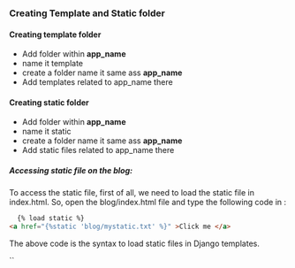 ### Creating Template and Static folder

#### Creating template folder

- Add folder within **app_name**
- name it template
- create a folder name it same ass **app_name**
- Add templates related to app_name there

#### Creating static folder

- Add folder within **app_name**
- name it static
- create a folder name it same ass **app_name**
- Add static files related to app_name there

##### Accessing static file on the blog:

To access the static file, first of all, we need to load the  static file in index.html. So, open the blog/index.html file and type  the following code in <body>:

```html
  {% load static %}
<a href="{%static 'blog/mystatic.txt' %}" >Click me </a>
```

The above code is the syntax to load static files in Django templates.

``